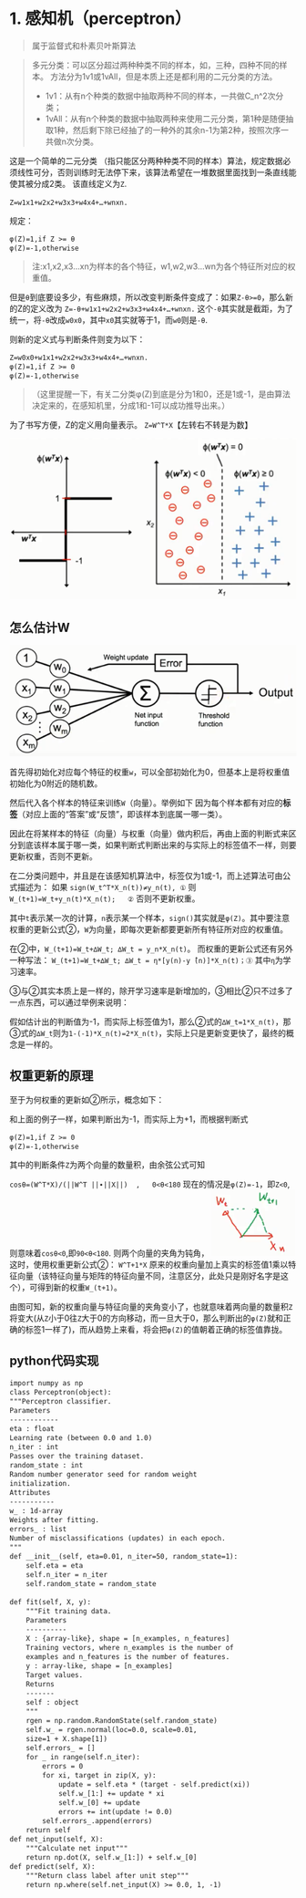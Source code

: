 # 1. 感知机（perceptron）

>属于监督式和朴素贝叶斯算法

>多元分类：可以区分超过两种种类不同的样本，如，三种，四种不同的样本。
方法分为1v1或1vAll，但是本质上还是都利用的二元分类的方法。
>* 1v1：从有n个种类的数据中抽取两种不同的样本，一共做C_n^2次分类；
>* 1vAll：从有n个种类的数据中抽取两种来使用二元分类，第1种是随便抽取1种，然后剩下除已经抽了的一种外的其余n-1为第2种，按照次序一共做n次分类。

这是一个简单的二元分类 （指只能区分两种种类不同的样本）算法，规定数据必须线性可分，否则训练时无法停下来，该算法希望在一堆数据里面找到一条直线能使其被分成2类。
该直线定义为`Z`.

`Z=w1x1+w2x2+w3x3+w4x4+…+wnxn.`

规定：
```
φ(Z)=1,if Z >= θ
φ(Z)=-1,otherwise
```

>注:x1,x2,x3…xn为样本的各个特征，w1,w2,w3…wn为各个特征所对应的权重值。

但是`θ`到底要设多少，有些麻烦，所以改变判断条件变成了：如果`Z-θ>=0`，那么新的Z的定义改为
`Z=-θ+w1x1+w2x2+w3x3+w4x4+…+wnxn.`
这个`-θ`其实就是截距，为了统一，将`-θ`改成`w0x0`，其中`x0`其实就等于1，而`w0`则是`-θ`.

则新的定义式与判断条件则变为以下：
```
Z=w0x0+w1x1+w2x2+w3x3+w4x4+…+wnxn.
φ(Z)=1,if Z >= 0
φ(Z)=-1,otherwise
```

>（这里提醒一下，有关二分类φ(Z)到底是分为1和0，还是1或-1，是由算法决定来的，在感知机里，分成1和-1可以成功推导出来。）

为了书写方便，Z的定义用向量表示。
`Z=W^T*X`【左转右不转是为数】

![](media/1.png)

## 怎么估计W

![](media/2.png)

首先得初始化对应每个特征的权重`w`，可以全部初始化为0，但基本上是将权重值初始化为0附近的随机数。

然后代入各个样本的特征来训练`W`（向量）。举例如下
因为每个样本都有对应的**标签**（对应上面的“答案”或“反馈”，即该样本到底属一哪一类）。

因此在将某样本的特征（向量）与权重（向量）做内积后，再由上面的判断式来区分到底该样本属于哪一类，如果判断式判断出来的与实际上的标签值不一样，则要更新权重，否则不更新。

在二分类问题中，并且是在该感知机算法中，标签仅为1或-1，而上述算法可由公式描述为：
如果 `sign(W_t^T*X_n(t))≠y_n(t), ①`
则 `W_(t+1)=W_t+y_n(t)*X_n(t);	②`
否则不更新权重。

其中`t`表示某一次的计算，`n`表示某一个样本，`sign()`其实就是`φ(Z)`。其中要注意权重的更新公式②，`W`为向量，即每次更新都要更新所有特征所对应的权重值。

在②中，`W_(t+1)=W_t+∆W_t; ∆W_t = y_n*X_n(t)`。
而权重的更新公式还有另外一种写法：
`W_(t+1)=W_t+∆W_t; ∆W_t = η*[y(n)-y ̂(n)]*X_n(t)；③`
其中`η`为学习速率。

③与②其实本质上是一样的，除开学习速率是新增加的，③相比②只不过多了一点东西，可以通过举例来说明：

假如估计出的判断值为-1，而实际上标签值为1，那么②式的`∆W_t=1*X_n(t)`，那③式的`∆W_t`则为`1-(-1)*X_n(t)=2*X_n(t)`，实际上只是更新变更快了，最终的概念是一样的。

## 权重更新的原理
至于为何权重的更新如②所示，概念如下：

和上面的例子一样，如果判断出为-1，而实际上为+1，而根据判断式
```
φ(Z)=1,if Z >= 0
φ(Z)=-1,otherwise
```

其中的判断条件`Z`为两个向量的数量积，由余弦公式可知

`cosθ=(W^T*X)/(||W^T ||∙||X||)  ,   0<θ<180`
现在的情况是`φ(Z)=-1`，即`Z<0`,则意味着`cosθ<0`,即`90<θ<180`.
则两个向量的夹角为钝角，
![](media/3.png)
这时，使用权重更新公式②：
`W^T+1*X`
原来的权重向量加上真实的标签值1乘以特征向量（该特征向量与矩阵的特征向量不同，注意区分，此处只是刚好名字是这个），可得到新的权重`W_(t+1)`。

由图可知，新的权重向量与特征向量的夹角变小了，也就意味着两向量的数量积`Z`将变大(从`Z`小于0往`Z`大于0的方向移动，而一旦大于0，那么判断出的`φ(Z)`就和正确的标签1一样了)，而从趋势上来看，将会把`φ(Z)`的值朝着正确的标签值靠拢。


## python代码实现

```
import numpy as np    
class Perceptron(object):    
"""Perceptron classifier.  
Parameters  
------------  
eta : float  
Learning rate (between 0.0 and 1.0)  
n_iter : int  
Passes over the training dataset.  
random_state : int  
Random number generator seed for random weight  
initialization.  
Attributes  
-----------  
w_ : 1d-array  
Weights after fitting.  
errors_ : list  
Number of misclassifications (updates) in each epoch.  
"""    
def __init__(self, eta=0.01, n_iter=50, random_state=1):    
    self.eta = eta    
    self.n_iter = n_iter    
    self.random_state = random_state    
  
def fit(self, X, y):    
    """Fit training data.  
    Parameters  
    ----------  
    X : {array-like}, shape = [n_examples, n_features]  
    Training vectors, where n_examples is the number of  
    examples and n_features is the number of features.  
    y : array-like, shape = [n_examples]  
    Target values.  
    Returns  
    -------  
    self : object  
    """    
    rgen = np.random.RandomState(self.random_state)    
    self.w_ = rgen.normal(loc=0.0, scale=0.01,    
    size=1 + X.shape[1])    
    self.errors_ = []    
    for _ in range(self.n_iter):    
        errors = 0    
        for xi, target in zip(X, y):    
            update = self.eta * (target - self.predict(xi))    
            self.w_[1:] += update * xi    
            self.w_[0] += update    
            errors += int(update != 0.0)    
        self.errors_.append(errors)    
    return self    
def net_input(self, X):    
    """Calculate net input"""    
    return np.dot(X, self.w_[1:]) + self.w_[0]    
def predict(self, X):    
    """Return class label after unit step"""    
    return np.where(self.net_input(X) >= 0.0, 1, -1) 

```